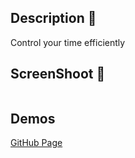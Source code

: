 ## Description :book:
Control your time efficiently

## ScreenShoot :camera_flash:
![]()

## Demos
[GitHub Page](https://grayturtle01.github.io/Pomodoro/)

